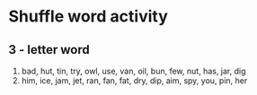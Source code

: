 # Shuffle word activity

## 3 - letter word

1. bad, hut, tin, try, owl, use, van, oil, bun, few, nut, has, jar, dig
2. him, ice, jam, jet, ran, fan, fat, dry, dip, aim, spy, you, pin, her
